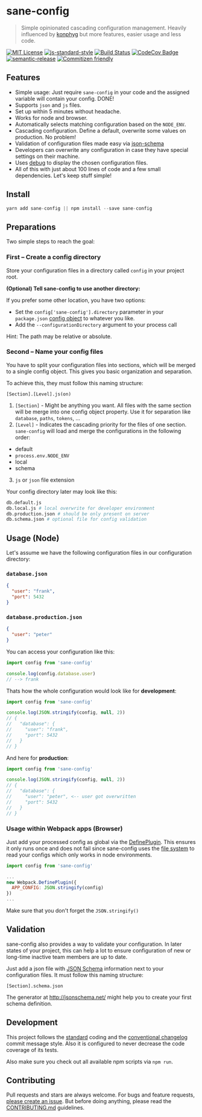 # sane-config

> Simple opinionated cascading configuration management. Heavily influenced by [konphyg](https://github.com/pgte/konphyg) but more features, easier usage and less code.

[![MIT License](https://img.shields.io/badge/license-MIT-blue.svg)](https://axe312.mit-license.org)
[![js-standard-style](https://img.shields.io/badge/code%20style-standard-brightgreen.svg?style=flat)](https://github.com/feross/standard)
[![Build Status](https://img.shields.io/circleci/project/axe312ger/sane-config.svg?maxAge=2592000)](https://circleci.com/gh/axe312ger/sane-config)
[![CodeCov Badge](https://img.shields.io/codecov/c/github/axe312ger/sane-config.svg?maxAge=2592000)](https://codecov.io/gh/axe312ger/sane-config)
[![semantic-release](https://img.shields.io/badge/%F0%9F%93%A6%F0%9F%9A%80-semantic--release-e10079.svg)](https://github.com/semantic-release/semantic-release)
[![Commitizen friendly](https://img.shields.io/badge/commitizen-friendly-brightgreen.svg)](http://commitizen.github.io/cz-cli/)

## Features

* Simple usage: Just require `sane-config` in your code and the assigned variable will contain your config. DONE!
* Supports `json` and `js` files.
* Set up within 5 minutes without headache.
* Works for node and browser.
* Automatically selects matching configuration based on the `NODE_ENV`.
* Cascading configuration. Define a default, overwrite some values on production. No problem!
* Validation of configuration files made easy via [json-schema](http://json-schema.org/)
* Developers can overwrite any configuration in case they have special settings on their machine.
* Uses [debug](https://www.npmjs.com/package/debug) to display the chosen configuration files.
* All of this with just about 100 lines of code and a few small dependencies. Let's keep stuff simple!

## Install

```js
yarn add sane-config || npm install --save sane-config
```

## Preparations

Two simple steps to reach the goal:

### First – Create a config directory

Store your configuration files in a directory called `config` in your project root.

**(Optional) Tell sane-config to use another directory:**

If you prefer some other location, you have two options:

* Set the `config['sane-config'].directory` parameter in your `package.json` [config object](https://docs.npmjs.com/files/package.json#config) to whatever you like.
* Add the `--configurationDirectory` argument to your process call

Hint: The path may be relative or absolute.

### Second – Name your config files

You have to split your configuration files into sections, which will be merged to a single config object. This gives you basic organization and separation.

To achieve this, they must follow this naming structure:

`[Section].[Level].js(on)`

1. `[Section]` - Might be anything you want. All files with the same section will be merge into one config object property. Use it for separation like `database`, `paths`, `tokens`, ...
2. `[Level]` - Indicates the cascading priority for the files of one section. `sane-config` will load and
merge the configurations in the following order:
  * default
  * `process.env.NODE_ENV`
  * local
  * schema
3. `js` or `json` file extension

Your config directory later may look like this:
```sh
db.default.js
db.local.js # local overwrite for developer environment
db.production.json # should be only present on server
db.schema.json # optional file for config validation
```

## Usage (Node)

Let's assume we have the following configuration files in our configuration directory:

### `database.json`
```json
{
  "user": "frank",
  "port": 5432
}
```

### `database.production.json`
```json
{
  "user": "peter"
}
```

You can access your configuration like this:
```js
import config from 'sane-config'

console.log(config.database.user)
// --> frank
```

Thats how the whole configuration would look like for **development**:
```js
import config from 'sane-config'

console.log(JSON.stringify(config, null, 2))
// {
//   "database": {
//     "user": "frank",
//     "port": 5432
//   }
// }
```

And here for **production**:
```js
import config from 'sane-config'

console.log(JSON.stringify(config, null, 2))
// {
//   "database": {
//     "user": "peter", <-- user got overwritten
//     "port": 5432
//   }
// }
```

### Usage within Webpack apps (Browser)

Just add your processed config as global via the [DefinePlugin](https://webpack.js.org/plugins/define-plugin/). This ensures it only runs once and does not fail
since sane-config uses the [file system](https://nodejs.org/api/fs.html) to read your configs which only works in node environments.

```js
import config from 'sane-config'

...
new Webpack.DefinePlugin({
  APP_CONFIG: JSON.stringify(config)
})
...
```

Make sure that you don't forget the `JSON.stringify()`

## Validation
sane-config also provides a way to validate your configuration. In later states of your project, this can help a lot to ensure configuration of new or long-time inactive team members are up to date.

Just add a json file with [JSON Schema](http://json-schema.org/) information next to your configuration files. It must follow this naming structure:

`[Section].schema.json`

The generator at http://jsonschema.net/ might help you to create your first schema definition.

## Development

This project follows the [standard](https://github.com/feross/standard) coding and the [conventional changelog](https://github.com/conventional-changelog/conventional-changelog-angular/blob/master/convention.md) commit message style. Also it is configured to never decrease the code coverage of its tests.

Also make sure you check out all available npm scripts via `npm run`.

## Contributing

Pull requests and stars are always welcome. For bugs and feature requests, [please create an issue](https://github.com/axe312ger/sane-config/issues/new).
But before doing anything, please read the [CONTRIBUTING.md](./CONTRIBUTING.md) guidelines.
